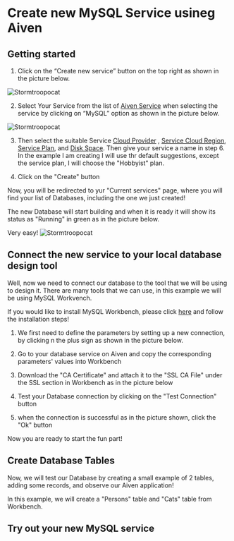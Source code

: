 # Create new MySQL Service usineg Aiven

## Getting started

1. Click on the “Create new service” button on the top right as shown in the picture below. 

![Stormtroopocat](https://user-images.githubusercontent.com/6803398/145692555-860b0b74-366e-4cca-8b0a-b2a48f904014.png
 "createMysqlService1")  

2. Select Your Service from the list of [Aiven Service](https://help.aiven.io/en/collections/341138-services)   when selecting the service by clicking on “MySQL” option as shown in the picture below.


![Stormtroopocat](https://user-images.githubusercontent.com/6803398/145692556-465295e4-7df1-47b3-a901-7367ab1df69d.png
 "createMysqlService2")  

3. Then select the suitable Service [Cloud Provider](https://help.aiven.io/en/collections/341176-clouds-and-regions) , [Service Cloud Region](https://help.aiven.io/en/collections/341176-clouds-and-regions), [Service Plan](), and [Disk Space](). Then give your service a name in step 6. In the example I am creating I will use thr default suggestions, except the service plan, I will choose the "Hobbyist" plan.

4. Click on the "Create" button

Now, you will be redirected to yur "Current services" page, where you will find your list of Databases, including the one we just created!

The new Database will start building and when it is ready it will show its status as "Running" in green as in the picture below. 

Very easy!
![Stormtroopocat](https://user-images.githubusercontent.com/6803398/145693482-7ec0db0a-909f-44b6-bec1-9467d3d82a3e.png  "createMysqlService3")  
 
 ## Connect the new service to your local database design tool
 
Well, now we need to connect our database to the tool that we will be using to design it. There are many tools that we can use, in this example we will be using MySQL Workvench.

If you would like to install MySQL Workbench, please click [here](https://dev.mysql.com/downloads/) and follow the installation steps!

1. We first need to define the parameters by setting up a new connection, by clicking n the plus sign as shown in the picture below.

2. Go to your database service on Aiven and copy the corresponding parameters' values into Workbench

3. Download the "CA Certificate" and attach it to the "SSL CA File" under the SSL section in Workbench as in the picture below

4. Test your Database connection by clicking on the "Test Connection" button

5. when the connection is successful as in the picture shown, click the "Ok" button

Now you are ready to start the fun part!

## Create Database Tables

Now, we will test our Database by creating a small example of 2 tables, adding some records, and observe our Aiven application!

In this example, we will create a "Persons" table and "Cats" table from Workbench.



## Try out your new MySQL service


